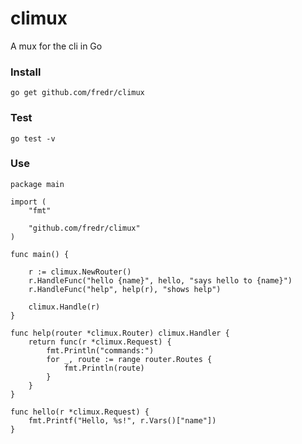climux
======

A mux for the cli in Go


### Install
    go get github.com/fredr/climux

### Test
    go test -v

### Use
```
package main

import (
	"fmt"

	"github.com/fredr/climux"
)

func main() {

	r := climux.NewRouter()
	r.HandleFunc("hello {name}", hello, "says hello to {name}")
	r.HandleFunc("help", help(r), "shows help")

	climux.Handle(r)
}

func help(router *climux.Router) climux.Handler {
	return func(r *climux.Request) {
		fmt.Println("commands:")
		for _, route := range router.Routes {
			fmt.Println(route)
		}
	}
}

func hello(r *climux.Request) {
	fmt.Printf("Hello, %s!", r.Vars()["name"])
}

```
